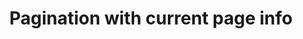 ---
title: Pagination with current page info
category: Application
paid: true
isActive: true
ltr: {"preview":"function App() {\n\n    const [pages, setPages] = React.useState([\"1\", \"2\", \"3\", , \"...\", \"8\", \"9\", \"10\",])\n    const [currentPage, setCurrentPage] = React.useState(\"1\")\n\n    return (\n        <div className=\"max-w-screen-xl mx-auto mt-16 px-4 text-gray-600 md:px-8\">\n            <div className=\"hidden justify-between text-sm md:flex\">\n                <div>\n                    Page {currentPage} of {pages.length}\n                </div>\n                <div className=\"flex items-center gap-12\" aria-label=\"Pagination\">\n                    <a href=\"javascript:void(0)\" className=\"hover:text-indigo-600\">\n                        Previous\n                    </a>\n                    <ul className=\"flex items-center gap-1\">\n                        {\n                            pages.map((item, idx) => (\n                                <li key={item}>\n                                    {\n                                        item == \"...\" ? (\n                                            <div>\n                                                {item}\n                                            </div>\n                                        ) : (\n\n                                            <a href=\"javascript:void(0)\" aria-current={currentPage == item ? \"page\" : false} className={`px-3 py-2 rounded-lg duration-150 hover:text-white hover:bg-indigo-600 ${currentPage == item ? \"bg-indigo-600 text-white font-medium\" : \"\"}`}>\n                                                {item}\n                                            </a>\n                                        )\n                                    }\n                                </li>\n                            ))\n                        }\n                    </ul>\n                    <a href=\"javascript:void(0)\" className=\"hover:text-indigo-600\">\n                        Next\n                    </a>\n                </div>\n            </div>\n            {/* On mobile version */}\n            <div className=\"flex items-center justify-between text-sm text-gray-600 font-medium md:hidden\">\n                <a href=\"javascript:void(0)\" className=\"px-4 py-2 border rounded-lg duration-150 hover:bg-gray-50\">Previous</a>\n                <div className=\"font-medium\">\n                    Page {currentPage} of {pages.length}\n                </div>\n                <a href=\"javascript:void(0)\" className=\"px-4 py-2 border rounded-lg duration-150 hover:bg-gray-50\">Next</a>\n            </div>\n        </div>\n    )\n}","vue":{"vueTail":[],"vueCss":[]},"react":{"jsxTail":[{"label":"App.jsx","code":"import { useState } from \"react\"\n\nexport default () => {\n\n    const [pages, setPages] = useState([\"1\", \"2\", \"3\", , \"...\", \"8\", \"9\", \"10\",])\n    const [currentPage, setCurrentPage] = useState(\"1\")\n\n    return (\n        <div className=\"max-w-screen-xl mx-auto mt-12 px-4 text-gray-600 md:px-8\">\n            <div className=\"hidden justify-between text-sm md:flex\">\n                <div>\n                    SHOWING 1-10 OF 120\n                </div>\n                <div className=\"flex items-center gap-12\" aria-label=\"Pagination\">\n                    <a href=\"javascript:void(0)\" className=\"hover:text-indigo-600\">\n                        Previous\n                    </a>\n                    <ul className=\"flex items-center gap-1\">\n                        {\n                            pages.map((item, idx) => (\n                                <li key={item}>\n                                    {\n                                        item == \"...\" ? (\n                                            <div>\n                                                {item}\n                                            </div>\n                                        ) : (\n\n                                            <a href=\"javascript:void(0)\" aria-current={currentPage == item ? \"page\" : false} className={`px-3 py-2 rounded-lg duration-150 hover:text-white hover:bg-indigo-600 ${currentPage == item ? \"bg-indigo-600 text-white font-medium\" : \"\"}`}>\n                                                {item}\n                                            </a>\n                                        )\n                                    }\n                                </li>\n                            ))\n                        }\n                    </ul>\n                    <a href=\"javascript:void(0)\" className=\"hover:text-indigo-600\">\n                        Next\n                    </a>\n                </div>\n            </div>\n            {/* On mobile version */}\n            <div className=\"flex items-center justify-between text-sm text-gray-600 font-medium md:hidden\">\n                <a href=\"javascript:void(0)\" className=\"px-4 py-2 border rounded-lg duration-150 hover:bg-gray-50\">Previous</a>\n                <div className=\"font-medium\">\n                    SHOWING 1-10 OF 120\n                </div>\n                <a href=\"javascript:void(0)\" className=\"px-4 py-2 border rounded-lg duration-150 hover:bg-gray-50\">Next</a>\n            </div>\n        </div>\n    )\n}"}],"jsxCss":[]}}
rtl: {"preview":"function App() {\n\n    const [pages, setPages] = React.useState([\"1\", \"2\", \"3\", , \"...\", \"8\", \"9\", \"10\",])\n    const [currentPage, setCurrentPage] = React.useState(\"1\")\n\n    return (\n        <div className=\"max-w-screen-xl mx-auto mt-16 px-4 text-gray-600 md:px-8\">\n            <div className=\"hidden justify-between text-sm md:flex\">\n                <div>\n                    الصفحة {currentPage} من {pages.length}\n                </div>\n                <div className=\"flex items-center gap-12\" aria-label=\"Pagination\">\n                    <a href=\"javascript:void(0)\" className=\"hover:text-indigo-600\">\n                        السابق\n                    </a>\n                    <ul className=\"flex items-center gap-1\">\n                        {\n                            pages.map((item, idx) => (\n                                <li key={item}>\n                                    {\n                                        item == \"...\" ? (\n                                            <div>\n                                                {item}\n                                            </div>\n                                        ) : (\n\n                                            <a href=\"javascript:void(0)\" aria-current={currentPage == item ? \"page\" : false} className={`px-3 py-2 rounded-lg duration-150 hover:text-white hover:bg-indigo-600 ${currentPage == item ? \"bg-indigo-600 text-white font-medium\" : \"\"}`}>\n                                                {item}\n                                            </a>\n                                        )\n                                    }\n                                </li>\n                            ))\n                        }\n                    </ul>\n                    <a href=\"javascript:void(0)\" className=\"hover:text-indigo-600\">\n                        التالي\n                    </a>\n                </div>\n            </div>\n            {/* On mobile version */}\n            <div className=\"flex items-center justify-between text-sm text-gray-600 font-medium md:hidden\">\n                <a href=\"javascript:void(0)\" className=\"px-4 py-2 border rounded-lg duration-150 hover:bg-gray-50\">السابق</a>\n                <div className=\"font-medium\">\n                    الصفحة {currentPage} من {pages.length}\n                </div>\n                <a href=\"javascript:void(0)\" className=\"px-4 py-2 border rounded-lg duration-150 hover:bg-gray-50\">التالي</a>\n            </div>\n        </div>\n    )\n}","vue":{"vueCss":[],"vueTail":[]},"react":{"jsxCss":[],"jsxTail":[{"label":"App.jsx","code":"import { useState } from \"react\"\n\nexport default () => {\n\n    const [pages, setPages] = useState([\"1\", \"2\", \"3\", , \"...\", \"8\", \"9\", \"10\",])\n    const [currentPage, setCurrentPage] = useState(\"1\")\n\n    return (\n        <div className=\"max-w-screen-xl mx-auto px-4 text-gray-600 md:px-8\">\n            <div className=\"hidden justify-between text-sm md:flex\">\n                <div>\n                    الصفحة {currentPage} من {pages.length}\n                </div>\n                <div className=\"flex items-center gap-12\" aria-label=\"Pagination\">\n                    <a href=\"javascript:void(0)\" className=\"hover:text-indigo-600\">\n                        السابق\n                    </a>\n                    <ul className=\"flex items-center gap-1\">\n                        {\n                            pages.map((item, idx) => (\n                                <li key={item}>\n                                    {\n                                        item == \"...\" ? (\n                                            <div>\n                                                {item}\n                                            </div>\n                                        ) : (\n\n                                            <a href=\"javascript:void(0)\" aria-current={currentPage == item ? \"page\" : false} className={`px-3 py-2 rounded-lg duration-150 hover:text-white hover:bg-indigo-600 ${currentPage == item ? \"bg-indigo-600 text-white font-medium\" : \"\"}`}>\n                                                {item}\n                                            </a>\n                                        )\n                                    }\n                                </li>\n                            ))\n                        }\n                    </ul>\n                    <a href=\"javascript:void(0)\" className=\"hover:text-indigo-600\">\n                        التالي\n                    </a>\n                </div>\n            </div>\n            {/* On mobile version */}\n            <div className=\"flex items-center justify-between text-sm text-gray-600 font-medium md:hidden\">\n                <a href=\"javascript:void(0)\" className=\"px-4 py-2 border rounded-lg duration-150 hover:bg-gray-50\">السابق</a>\n                <div className=\"font-medium\">\n                    الصفحة {currentPage} من {pages.length}\n                </div>\n                <a href=\"javascript:void(0)\" className=\"px-4 py-2 border rounded-lg duration-150 hover:bg-gray-50\">التالي</a>\n            </div>\n        </div>\n    )\n}"}]}}
slug: /paginations
id: 44eed1e1-7dbf-41fd-9b24-7ba0a8fc0441
created_at: 1668948902414
---